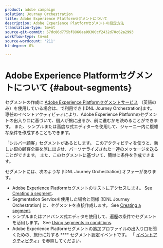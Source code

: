 ```yaml
---
product: adobe campaign
solution: Journey Orchestration
title: Adobe Experience Platformセグメントについて
description: Adobe Experience Platformセグメントの設定方法
translation-type: tm+mt
source-git-commit: 57dc86d775bf8860aa09300cf2432d70c62a2993
workflow-type: tm+mt
source-wordcount: '211'
ht-degree: 0%

---
```



# Adobe Experience Platformセグメントについて {#about-segments}

セグメントの作成に [Adobe Experience Platformセグメントサービス](https://docs.adobe.com/content/help/en/experience-platform/segmentation/home.html) （英語のみ）を使用している場合は、で利用でき [!DNL Journey Orchestration]ます。 専任のイベントアクティビティにより、Adobe Experience Platformのセグメントの出入り口に基づいて、個人が旅に出るか、前に進むかを決めることができます。 また、シンプルまたは高度な式エディターを使用して、ジャーニー内に複雑な条件を作成することもできます。

「シルバー顧客」セグメントがあるとします。 このアクティビティを使うと、新しい銀の顧客全員を旅に出させ、パーソナライズされた一連のメッセージを送ることができます。 また、このセグメントに基づいて、簡単に条件を作成できます。

セグメントには、次のような [!DNL Journey Orchestration] オファーがあります。

* Adobe Experience Platformセグメントのリストにアクセスします。 See [Creating a segment](../segment/creating-a-segment.md).
* Segmentation Serviceを使用した場合と同様 [!DNL Journey Orchestration] に、セグメントを直接作成します。 See [Creating a segment](../segment/creating-a-segment.md).
* シンプルまたはアドバンス式エディタを使用して、遍歴の条件でセグメントを活用します。 See [Using segments in conditions](../segment/using-a-segment.md).
* Adobe Experience Platformセグメントの追加プロファイルの出入り口を聞くための、旅行に対する **** セグメント認定イベントです。 「 [イベントアクティビティ](../building-journeys/segment-qualification-events.md)」を参照してください。
